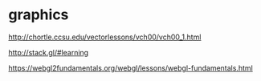 # graphics

http://chortle.ccsu.edu/vectorlessons/vch00/vch00_1.html

http://stack.gl/#learning

https://webgl2fundamentals.org/webgl/lessons/webgl-fundamentals.html
